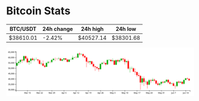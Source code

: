 # Bitcoin Stats

BTC/USDT|24h change|24h high|24h low|
|---|---|---|---|
|$38610.01|-2.42%|$40527.14|$38301.68|

<img src="./chart.svg">
